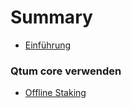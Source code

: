 # Summary

* [Einführung](README.md)

### Qtum core verwenden

  + [Offline Staking](offlinestaking/README.md)
